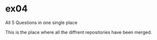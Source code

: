 ex04
======

All 5 Questions in one single place

This is the place where all the diffrent repositories have been merged.

